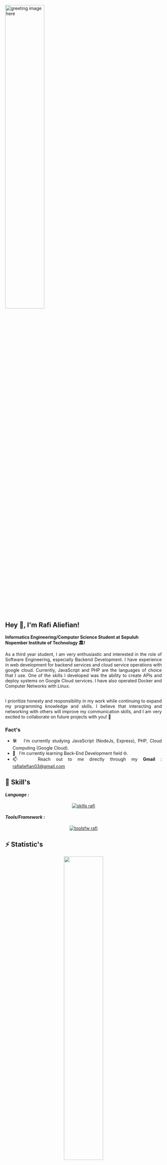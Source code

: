 <p align="left">
  <img width="50%" src="https://github.com/alansmathew/alansmathew/raw/master/lang.gif" alt="greeting image here" />
</p>

## Hey 👋, I'm Rafi Aliefian!
  
**Informatics Engineering/Computer Science Student at Sepuluh Nopember Institute of Technology 🏛️!**

<div align=justify>
As a third year student, I am very enthusiastic and interested in the role of Software Engineering, especially Backend Development.
I have experience in web development for backend services and cloud service operations with google cloud. Currently, JavaScript and PHP are the languages of choice that I use. One of the skills I developed was the ability to create APIs and deploy systems on Google Cloud services. I have also operated Docker and Computer Networks with Linux.

</br>
</br>

I prioritize honesty and responsibility in my work while continuing to expand my programming knowledge and skills. I believe that interacting and networking with others will improve my communication skills, and I am very excited to collaborate on future projects with you!  🙌

###  Fact's
- 🛠 &nbsp; I’m currently studying JavaScript (NodeJs, Express), PHP,  Cloud Computing (Google Cloud).
- 🚀 &nbsp; I’m currently learning Back-End Development field 🌐.
- 📫 &nbsp; Reach out to me directly through my **Gmail** : rafialiefian03@gmail.com

## 🔨 Skill's

<h4><i>Language :</i></h4>
<p align="center">
  <a href="https://skillicons.dev">
    <img src="https://skillicons.dev/icons?i=js,php,c,cpp,java" alt="skills rafi"/>
  </a>
</p>

<h4><i>Tools/Framework :</i></h4>
<p align="center">
  <a href="https://skillicons.dev">
    <img src="https://skillicons.dev/icons?i=git,postgres,docker,nodejs,expressjs,laravel" alt="toolsfw rafi"/>
  </a>
</p>

## ⚡ Statistic's
<p align="center">
  <img height="50%" width="auto" src ="https://github-readme-stats.vercel.app/api?username=rafifiaan&show_icons=true&count_private=true&theme=catppuccin_latte&hide_border=true&hide=issues,contribs&bg_color=00000000">
  <img height="50%" width="auto" src ="https://github-readme-stats.vercel.app/api/top-langs/?username=rafifiaan&layout=compact&hide_border=true&theme=catppuccin_latte&bg_color=00000000&langs_count=6&hide=jupyter%20notebook,tex,css,php&exclude_repo=Pacman-AI">
  <img src ="https://github-readme-streak-stats.herokuapp.com?user=rafifiaan&theme=catppuccin_latte&hide_border=true&background=FFFFFF00">
</p>

## 🤝 Connect with me :

<a href="https://www.linkedin.com/in/rafifiaanpr/"><img align="left" src="https://user-images.githubusercontent.com/91828276/209475797-23ec9742-321e-41cb-b067-483fc982ffa5.svg" alt="Rafi | LinkedIn" width="45px" style="margin-right: 10px;" /></a> 
<a href="https://www.instagram.com/rafifiaan/"><img align="left" src="https://user-images.githubusercontent.com/91828276/209475747-11a55c3c-db08-4524-9a3b-59afc4d044e4.svg" alt="Rafi | Instagram" width="45px" style="margin-right: 10px;" /></a>
<a href="https://telegram.me/saturnucespace"><img align="left" src="https://user-images.githubusercontent.com/91828276/209475906-818df514-d89a-49f2-a111-a6379b931832.svg" alt="Rafi | Telegram" width="45px" style="margin-right: 10px;" /></a>
</br>
</br>

If you have any question/feedback, please do not hesitate to reach out to me on my social media!

**📩 For Bussiness My Email : rafialiefian03@gmail.com**

<div align="center">


### I'm glad you're here and I hope we can collaborate! 🙌❤️ &nbsp; 

</div>
